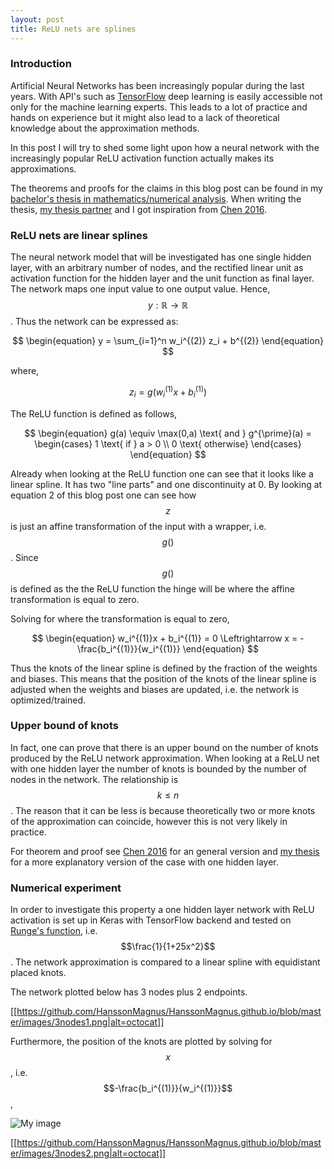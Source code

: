 ```yaml
---
layout: post
title: ReLU nets are splines
---
```


### Introduction

Artificial Neural Networks has been increasingly popular during the last years. With API's such as [TensorFlow](https://www.tensorflow.org/) deep learning is easily accessible not only for the machine learning experts. This leads to a lot of practice and hands on experience but it might also lead to a lack of theoretical knowledge about the approximation methods.

In this post I will try to shed some light upon how a neural network with the increasingly popular ReLU activation function actually makes its approximations.

The theorems and proofs for the claims in this blog post can be found in my [bachelor's thesis in mathematics/numerical analysis](link). When writing the thesis, [my thesis partner](https://github.com/dachrillz) and I got inspiration from [Chen 2016](https://arxiv.org/pdf/1611.09448.pdf).

### ReLU nets are linear splines

The neural network model that will be investigated has one single hidden layer, with an arbitrary number of nodes, and the rectified linear unit as activation function for the hidden layer and the unit function as final layer. The network maps one input value to one output value. Hence, $$y: \mathbb{R} \rightarrow \mathbb{R}$$. Thus the network can be expressed as:

$$
\begin{equation}
    y = \sum_{i=1}^n w_i^{(2)} z_i + b^{(2)}
\end{equation}
$$

where,

$$
\begin{equation}
    z_i = g(w_i^{(1)}x + b_i^{(1)})
\end{equation}
$$

The ReLU function is defined as follows,

$$
\begin{equation}
    g(a) \equiv \max(0,a) \text{ and } g^{\prime}(a) =         \begin{cases}
            1 \text{ if } a > 0 \\
            0 \text{ otherwise}
        \end{cases}
\end{equation}
$$

Already when looking at the ReLU function one can see that it looks like a linear spline. It has two "line parts" and one discontinuity at 0. By looking at equation 2 of this blog post one can see how $$z$$ is just an affine transformation of the input with a wrapper, i.e. $$g()$$. Since $$g()$$ is defined as the the ReLU function the hinge will be where the affine transformation is equal to zero.

Solving for where the transformation is equal to zero,

$$
\begin{equation}
    w_i^{(1)}x + b_i^{(1)} = 0 \Leftrightarrow x = -\frac{b_i^{(1)}}{w_i^{(1)}}
\end{equation}
$$

Thus the knots of the linear spline is defined by the fraction of the weights and biases. This means that the position of the knots of the linear spline is adjusted when the weights and biases are updated, i.e. the network is optimized/trained.

### Upper bound of knots
In fact, one can prove that there is an upper bound on the number of knots produced by the ReLU network approximation. When looking at a ReLU net with one hidden layer the number of knots is bounded by the number of nodes in the network. The relationship is $$k \leq n$$. The reason that it can be less is because theoretically two or more knots of the approximation can coincide, however this is not very likely in practice.

For theorem and proof see [Chen 2016](https://arxiv.org/pdf/1611.09448.pdf) for an general version and [my thesis](link) for a more explanatory version of the case with one hidden layer.

### Numerical experiment
In order to investigate this property a one hidden layer network with ReLU activation is set up in Keras with TensorFlow backend and tested on [Runge's function](https://en.wikipedia.org/wiki/Runge%27s_phenomenon), i.e. $$\frac{1}{1+25x^2}$$. The network approximation is compared to a linear spline with equidistant placed knots.

The network plotted below has 3 nodes plus 2 endpoints.

[[https://github.com/HanssonMagnus/HanssonMagnus.github.io/blob/master/images/3nodes1.png|alt=octocat]]

Furthermore, the position of the knots are plotted by solving for $$x$$, i.e. $$-\frac{b_i^{(1)}}{w_i^{(1)}}$$,

![My image](HanssonMagnus.github.io/blob/master/images/3nodes2.png)

[[https://github.com/HanssonMagnus/HanssonMagnus.github.io/blob/master/images/3nodes2.png|alt=octocat]]
